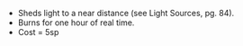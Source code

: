 - Sheds light to a near distance (see Light Sources, pg. 84). 
- Burns for one hour of real time.
- Cost = 5sp